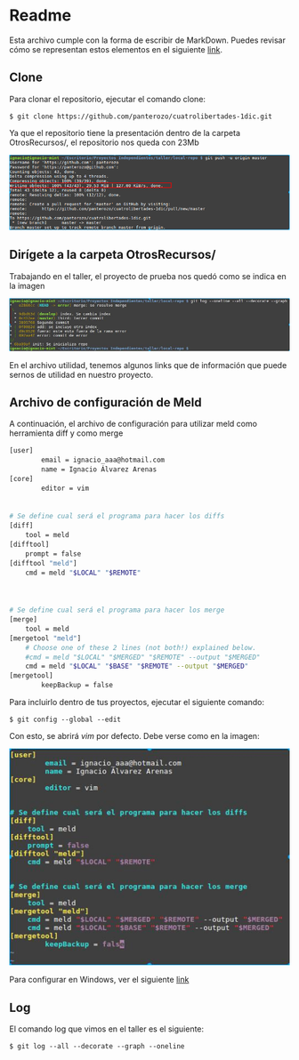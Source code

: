 # Readme

Esta archivo cumple con la forma de escribir de MarkDown. Puedes revisar cómo se representan estos elementos en el siguiente [link](https://dillinger.io).

## Clone

Para clonar el repositorio, ejecutar el comando clone:

```
$ git clone https://github.com/panterozo/cuatrolibertades-1dic.git
```
Ya que el repositorio tiene la presentación dentro de la carpeta OtrosRecursos/, el repositorio nos queda con 23Mb 

![imagen](OtrosRecursos/23MB.png)


## Dirígete a la carpeta OtrosRecursos/

Trabajando en el taller, el proyecto de prueba nos quedó como se indica en la imagen 

![Imagen](OtrosRecursos/status.jpeg)

En el archivo utilidad, tenemos algunos links que de información que puede sernos de utilidad en nuestro proyecto.

## Archivo de configuración de Meld

A continuación, el archivo de configuración para utilizar meld como herramienta diff y como merge

```sh
[user]
        email = ignacio_aaa@hotmail.com
        name = Ignacio Álvarez Arenas
[core]
        editor = vim


# Se define cual será el programa para hacer los diffs
[diff]
    tool = meld
[difftool]
    prompt = false
[difftool "meld"]
    cmd = meld "$LOCAL" "$REMOTE"



# Se define cual será el programa para hacer los merge
[merge]
    tool = meld
[mergetool "meld"]
    # Choose one of these 2 lines (not both!) explained below.
    #cmd = meld "$LOCAL" "$MERGED" "$REMOTE" --output "$MERGED"
    cmd = meld "$LOCAL" "$BASE" "$REMOTE" --output "$MERGED"
[mergetool]
        keepBackup = false

```

Para incluirlo dentro de tus proyectos, ejecutar el siguiente comando:

```
$ git config --global --edit
```

Con esto, se abrirá *vim* por defecto. Debe verse como en la imagen:

![imagen](OtrosRecursos/config-meld.jpeg)

Para configurar en Windows, ver el siguiente [link](https://stackoverflow.com/questions/7944757/configuring-a-diff-tool-for-git-on-windows)


## Log

El comando log que vimos en el taller es el siguiente:

```
$ git log --all --decorate --graph --oneline
```

